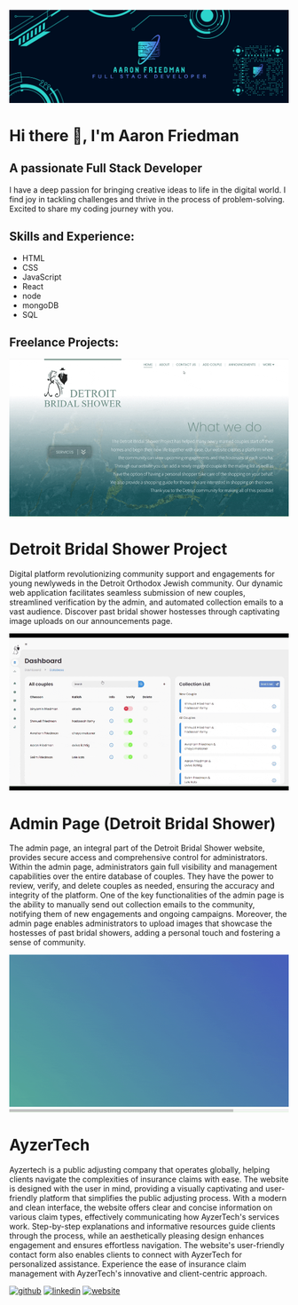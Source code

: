 ![A passionate Full Stack Developer](https://github.com/aaronfriedman98/aaronfriedman98/blob/main/design-4e7ed335-e71b-45f5-a518-c2408151476d%20(1).png)

# Hi there 👋, I'm Aaron Friedman
## A passionate Full Stack Developer

I have a deep passion for bringing creative ideas to life in the digital world. I find joy in tackling challenges and thrive in the process of problem-solving. Excited to share my coding journey with you.


## Skills and Experience: 
* HTML
* CSS
* JavaScript
* React
* node
* mongoDB
* SQL

## Freelance Projects:
<a href="https://detroit-bridal-shower.azurewebsites.net/"><img src="https://github.com/aaronfriedman98/aaronfriedman98/blob/main/testdbs.gif" width="650"></a>

# Detroit Bridal Shower Project

Digital platform revolutionizing community support and engagements for young newlyweds in the Detroit Orthodox Jewish community. Our dynamic web application facilitates seamless submission of new couples, streamlined verification by the admin, and automated collection emails to a vast audience. Discover past bridal shower hostesses through captivating image uploads on our announcements page.

<img src="https://github.com/aaronfriedman98/aaronfriedman98/blob/main/croppedAdmin2.gif" width="650">

# Admin Page (Detroit Bridal Shower)

The admin page, an integral part of the Detroit Bridal Shower website, provides secure access and comprehensive control for administrators. Within the admin page, administrators gain full visibility and management capabilities over the entire database of couples. They have the power to review, verify, and delete couples as needed, ensuring the accuracy and integrity of the platform. One of the key functionalities of the admin page is the ability to manually send out collection emails to the community, notifying them of new engagements and ongoing campaigns. Moreover, the admin page enables administrators to upload images that showcase the hostesses of past bridal showers, adding a personal touch and fostering a sense of community.

<img src="https://github.com/aaronfriedman98/aaronfriedman98/blob/main/newAyzer2.gif" width="650">

# AyzerTech

Ayzertech is a public adjusting company that operates globally, helping clients navigate the complexities of insurance claims with ease. The website is designed with the user in mind, providing a visually captivating and user-friendly platform that simplifies the public adjusting process. With a modern and clean interface, the website offers clear and concise information on various claim types, effectively communicating how AyzerTech's services work. Step-by-step explanations and informative resources guide clients through the process, while an aesthetically pleasing design enhances engagement and ensures effortless navigation. The website's user-friendly contact form also enables clients to connect with AyzerTech for personalized assistance. Experience the ease of insurance claim management with AyzerTech's innovative and client-centric approach.

[<img src='https://cdn.jsdelivr.net/npm/simple-icons@3.0.1/icons/github.svg' alt='github' height='40'>](https://github.com/aaronfriedman98)  [<img src='https://cdn.jsdelivr.net/npm/simple-icons@3.0.1/icons/linkedin.svg' alt='linkedin' height='40'>](https://www.linkedin.com/in/aaron-friedman-fullstackdeveloper/)  [<img src='https://cdn.jsdelivr.net/npm/simple-icons@3.0.1/icons/icloud.svg' alt='website' height='40'>](https://aaronfriedman.netlify.app/)  




